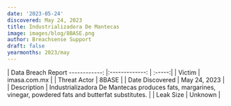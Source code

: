 ```yaml
---
date: '2023-05-24'
discovered: May 24, 2023
title: Industrializadora De Mantecas
image: images/blog/8BASE.png
author: Breachsense Support
draft: false
yearmonths: 2023/may
---
```



| Data Breach Report
------------:     |:-------------:    | :-----:|
| Victim      | imasa.com.mx      | 
| Threat Actor      | 8BASE      | 
| Date Discovered      | May 24, 2023      | 
| Description      | Industrializadora De Mantecas produces fats, margarines, vinegar, powdered fats and butterfat substitutes.      | 
| Leak Size      | Unknown      | 

